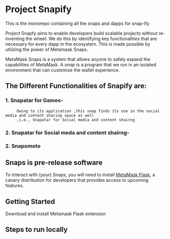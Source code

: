 # Project Snapify

This is the monorepo containing all the snaps and dapps for snap-ify

Project Snapfy aims to enable developers build scalable projects without re-inventing the wheel. We do this by identifying key functionalities that are necessary for every dapp in the ecosystem. This is made possible by utilizing the power of Metamask Snaps.

MetaMask Snaps is a system that allows anyone to safely expand the capabilities of MetaMask. A _snap_ is a program that we run in an isolated environment that can customize the wallet experience.

## The Different Functionalities of Snapify are: 
### 1. Snapatar for Games-
         Owing to its application ,this snap finds its use in the social media and content sharing space as well 
         ,i.e., Snapatar for Social media and content shairng
### 2. Snapatar for Social meda and content shairng-
### 2. Snapomoto

## Snaps is pre-release software

To interact with (your) Snaps, you will need to install [MetaMask Flask](https://metamask.io/flask/), a canary distribution for developers that provides access to upcoming features.

## Getting Started

Download and install Metamask Flask extension

## Steps to run locally

